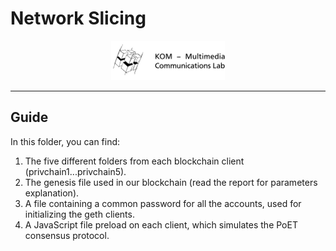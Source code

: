# Network Slicing

<p align="center">		
  <img src="./network-slicing-prototype/src/assets/img/kom_logo.png">		
 </p>		
 	
 ------------------------		

## Guide

In this folder, you can find:

1. The five different folders from each blockchain client (privchain1...privchain5).
2. The genesis file used in our blockchain (read the report for parameters explanation).
3. A file containing a common password for all the accounts, used for initializing the geth clients.
4. A JavaScript file preload on each client, which simulates the PoET consensus protocol.
